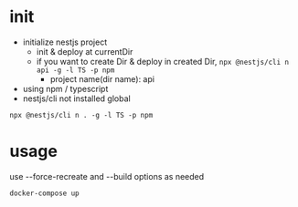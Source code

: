 # init

- initialize nestjs project
    - init & deploy at currentDir
    - if you want to create Dir & deploy in created Dir, `npx @nestjs/cli n api -g -l TS -p npm`
        - project name(dir name): api
- using npm / typescript
- nestjs/cli not installed global

```
npx @nestjs/cli n . -g -l TS -p npm
```

# usage

use --force-recreate and --build options as needed

```
docker-compose up
```
